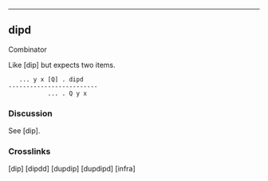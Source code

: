 ------------------------------------------------------------------------

## dipd

Combinator

Like [dip] but expects two items.

       ... y x [Q] . dipd
    -------------------------
               ... . Q y x

### Discussion

See [dip].

### Crosslinks

[dip]
[dipdd]
[dupdip]
[dupdipd]
[infra]
